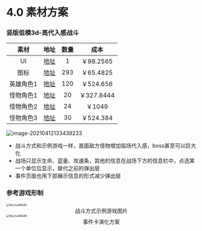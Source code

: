 # 4.0 素材方案

### 竖版低模3d-高代入感战斗

|   素材    |                             地址                             | 数量 |    成本    |
| :-------: | :----------------------------------------------------------: | :--: | :--------: |
|    UI     | <a href="https://assetstore.unity.com/packages/2d/gui/gui-kit-dark-geo-71323">地址</a> |  1   | ￥98.2565  |
|   图标    | <a href="https://assetstore.unity.com/packages/2d/gui/icons/styled-skill-icons2-155246">地址</a> | 293  | ￥65.4825  |
| 英雄角色1 | <a href="https://assetstore.unity.com/packages/3d/characters/humanoids/fantasy/polygon-modular-fantasy-hero-characters-low-poly-3d-art-by-synty-143468">地址</a> | 120  | ￥524.656  |
| 怪物角色1 | <a href="https://assetstore.unity.com/packages/3d/characters/humanoids/fantasy/polygon-fantasy-rivals-low-poly-3d-art-by-synty-118399">地址</a> |  20  | ￥327.8444 |
| 怪物角色2 | <a href="https://assetstore.unity.com/packages/3d/characters/creatures/monsters-ultimate-pack-02-cute-series-179083">地址</a> |  24  |   ￥1049   |
| 怪物角色3 | <a href="https://assetstore.unity.com/packages/3d/characters/creatures/polyart-creatures-pack-160878">地址</a> |  30  | ￥524.384  |

![image-20210412133439233](https://tva1.sinaimg.cn/large/008eGmZEly1gpgwi9m5t0j31060u0qpv.jpg)

- 战斗方式和示例游戏一样，直面敌方怪物增加临场代入感，boss甚至可以巨大化
- 战场只显示生命、蓝量、攻速条，其他的信息在战场下方的信息栏中，点选某一个单位后显示，替代之前的弹出层
- 事件页面也用下部展示信息的形式减少弹出层

### 参考游戏形制

<img src="https://tva1.sinaimg.cn/large/008eGmZEly1gpdi8x3l9oj30u01sx1l4.jpg" alt="WechatIMG83" style="zoom:50%;" />

<center>战斗方式示例游戏图片</center>

<img src="https://tva1.sinaimg.cn/large/008eGmZEly1gpgqsig9opj30u01sx1l5.jpg" alt="WechatIMG86" style="zoom:50%;" />

<center>事件卡演化方案</center>